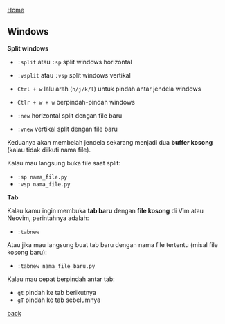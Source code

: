 [Home](../)

## Windows
**Split windows**
- `:split` atau `:sp` split windows horizontal
- `:vsplit` atau `:vsp` split windows vertikal

- `Ctrl + w` lalu arah (`h/j/k/l`) untuk pindah antar jendela windows
- `Ctlr + w + w` berpindah-pindah windows

- `:new` horizontal split dengan file baru
- `:vnew` vertikal split dengan file baru

Keduanya akan membelah jendela sekarang menjadi dua **buffer kosong** (kalau tidak diikuti nama file).  

Kalau mau langsung buka file saat split:
- `:sp nama_file.py`
- `:vsp nama_file.py`

**Tab**

Kalau kamu ingin membuka **tab baru** dengan **file kosong** di Vim atau Neovim, perintahnya adalah:
- `:tabnew`

Atau jika mau langsung buat tab baru dengan nama file tertentu (misal file kosong baru):
- `:tabnew nama_file_baru.py`

Kalau mau cepat berpindah antar tab:
- `gt` pindah ke tab berikutnya
- `gT` pindah ke tab sebelumnya

[back](./)
